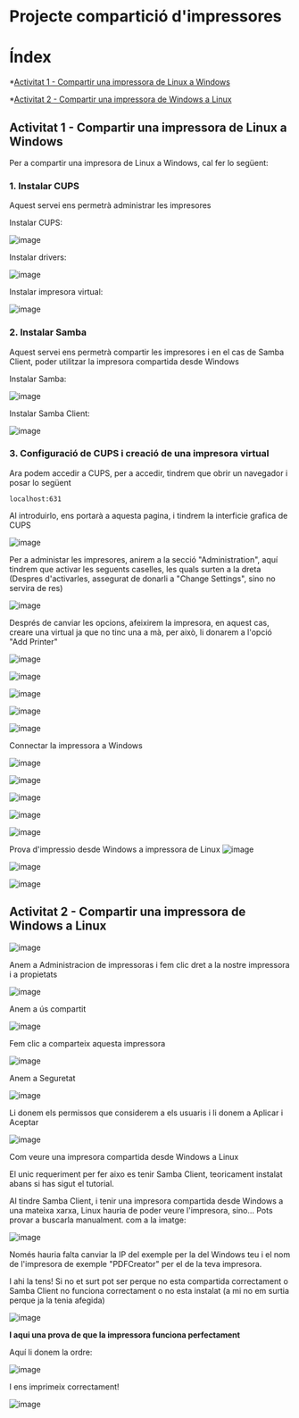 # Projecte compartició d'impressores

# Índex
*[Activitat 1 - Compartir una impressora de Linux a Windows](#1)

*[Activitat 2 - Compartir una impressora de Windows a Linux](#2)


<a id ="1"> </a>
## Activitat 1 - Compartir una impressora de Linux a Windows

Per a compartir una impresora de Linux a Windows, cal fer lo següent:


### **1. Instalar CUPS**

Aquest servei ens permetrà administrar les impresores

Instalar CUPS:

![image](https://github.com/user-attachments/assets/f3230ca4-6054-4a30-ae51-bb761ad16444)

Instalar drivers:

![image](https://github.com/user-attachments/assets/12bc4e35-91d2-4cfc-b698-7736ab566f3f)

Instalar impresora virtual:

![image](https://github.com/user-attachments/assets/a4baaafd-87f1-4b5a-a1a9-b3bb9cea711d)

### **2. Instalar Samba**

Aquest servei ens permetrà compartir les impresores i en el cas de Samba Client, poder utilitzar la impresora compartida desde Windows

Instalar Samba:

![image](https://github.com/user-attachments/assets/c7dd36db-6318-4627-9b3e-214085170a81)

Instalar Samba Client:

![image](https://github.com/user-attachments/assets/e47b56ae-d4a4-4991-b1ab-4bf22d85e73d)

### **3. Configuració de CUPS i creació de una impresora virtual**

Ara podem accedir a CUPS, per a accedir, tindrem que obrir un navegador i posar lo següent

```
localhost:631
```

Al introduirlo, ens portarà a aquesta pagina, i tindrem la interficie grafica de CUPS

![image](https://github.com/user-attachments/assets/edd71f96-37ec-447f-b1e2-7847333c5751)

Per a administar les impresores, anirem a la secció "Administration", aquí tindrem que activar les seguents caselles, les quals surten a la dreta (Despres d'activarles, assegurat de donarli a "Change Settings", sino no servira de res)

![image](https://github.com/user-attachments/assets/4e85ebc0-69a8-4138-9542-dab473af7550)

Després de canviar les opcions, afeixirem la impresora, en aquest cas, creare una virtual ja que no tinc una a mà, per això, li donarem a l'opció "Add Printer"

![image](https://github.com/user-attachments/assets/207f1250-6d47-46fb-89b9-626e4ee80e57)



![image](https://github.com/user-attachments/assets/f5fce0fd-fdd5-462a-a908-4b3f36275a73)

![image](https://github.com/user-attachments/assets/9e27334a-57d2-4749-bcfa-2b3f833933be)

![image](https://github.com/user-attachments/assets/14d22027-4b44-4b36-8669-4c46fe1fc5b6)

![image](https://github.com/user-attachments/assets/9094f854-9a91-4acc-ba93-eb5642973088)

Connectar la impressora a Windows

![image](https://github.com/user-attachments/assets/0873de7a-4c3f-457c-8c4b-7b25fb33c911)

![image](https://github.com/user-attachments/assets/0d561a2c-39d3-4453-82ed-a8783a99e297)

![image](https://github.com/user-attachments/assets/4fda3534-c3fc-4382-9e98-1db338b1a997)

![image](https://github.com/user-attachments/assets/4d4feb78-4960-4250-b6d1-48ab642fa75a)

![image](https://github.com/user-attachments/assets/a68d19e3-36b1-47cc-9811-995f8f10728b)

Prova d'impressio desde Windows a impressora de Linux
![image](https://github.com/user-attachments/assets/d4f2e860-819b-4671-9be6-0050c8738da2)

![image](https://github.com/user-attachments/assets/1403f3d3-db57-4c73-ae1c-d8ffd10b5618)

![image](https://github.com/user-attachments/assets/452e0a5a-3e79-4a4c-b540-e89b5749de21)


<a id ="2"> </a>

## Activitat 2 - Compartir una impressora de Windows a Linux

![image](https://github.com/user-attachments/assets/7a42e8ff-31e5-45ea-aef7-c8185fd57e3b)

Anem a Administracion de impressoras i fem clic dret a la nostre impressora i a propietats

![image](https://github.com/user-attachments/assets/66c31432-29b7-457f-b1c9-09ab7fe4e89b)

Anem a ús compartit

![image](https://github.com/user-attachments/assets/5ea53233-54ce-49d1-bbac-f54da89d9b31)

Fem clic a comparteix aquesta impressora

![image](https://github.com/user-attachments/assets/36d7affd-b981-40e4-a713-0d1060637d13)

Anem a Seguretat

![image](https://github.com/user-attachments/assets/e33c86d3-677f-42b7-b9e0-eba96d338821)

Li donem els permissos que considerem a els usuaris i li donem a Aplicar i Aceptar

![image](https://github.com/user-attachments/assets/f93f9061-694e-4c7d-b5cd-ecacfae48266)

Com veure una impresora compartida desde Windows a Linux

El unic requeriment per fer aixo es tenir Samba Client, teoricament instalat abans si has sigut el tutorial.

Al tindre Samba Client, i tenir una impresora compartida desde Windows a una mateixa xarxa, Linux hauria de poder veure l'impresora, sino... Pots provar a buscarla manualment. com a la imatge:

![image](https://github.com/user-attachments/assets/12d32310-ee7e-4ccf-99a7-13f3fec2a5fb)

Només hauria falta canviar la IP del exemple per la del Windows teu i el nom de l'impresora de exemple "PDFCreator" per el de la teva impresora.

I ahi la tens! Si no et surt pot ser perque no esta compartida correctament o Samba Client no funciona correctament o no esta instalat (a mi no em surtia perque ja la tenia afegida)

![image](https://github.com/user-attachments/assets/42c38f32-2002-4bc5-aeed-bc0ba55d4e12)

**I aqui una prova de que la impressora funciona perfectament**

Aquí li donem la ordre:

![image](https://github.com/user-attachments/assets/51967dee-0145-47a9-b789-d0ed099d41e8)

I ens imprimeix correctament!

![image](https://github.com/user-attachments/assets/abcdea58-8a72-4c23-8f3a-4e63445ac57e)


